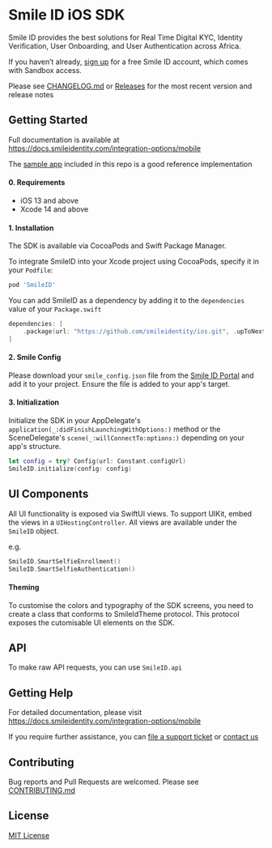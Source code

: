# Smile ID iOS SDK

Smile ID provides the best solutions for Real Time Digital KYC, Identity Verification, User
Onboarding, and User Authentication across Africa.

If you haven’t already, 
[sign up](https://www.smileidentity.com/schedule-a-demo/) for a free Smile ID account, which comes
with Sandbox access.

Please see [CHANGELOG.md](CHANGELOG.md) or 
[Releases](https://github.com/smileidentity/ios/releases) for the most recent version and 
release notes

## Getting Started

Full documentation is available at https://docs.smileidentity.com/integration-options/mobile

The [sample app](example/smileid) included in 
this repo is a good reference implementation

#### 0. Requirements

- iOS 13 and above
- Xcode 14 and above

#### 1. Installation

The SDK is available via CocoaPods and Swift Package Manager. 

To integrate SmileID into your Xcode project using CocoaPods, specify it in your `Podfile`:

```ruby
pod 'SmileID'
```
You can add SmileID as a dependency by adding it to the `dependencies` value of your `Package.swift`

```swift
dependencies: [
    .package(url: "https://github.com/smileidentity/ios.git", .upToNextMajor(from: "10.0.0-beta.01"))
]
```

#### 2. Smile Config

Please download your `smile_config.json` file from the 
[Smile ID Portal](https://portal.smileidentity.com/sdk) and add it to your project. 
Ensure the file is added to your app's target.

#### 3. Initialization

Initialize the SDK in your AppDelegate's `application(_:didFinishLaunchingWithOptions:)` method 
or the SceneDelegate's `scene(_:willConnectTo:options:)` depending on your app's structure.

```swift
let config = try? Config(url: Constant.configUrl)
SmileID.initialize(config: config)
```

## UI Components

All UI functionality is exposed via SwiftUI views. To support UIKit, 
embed the views in a `UIHostingController`. All views are available under the `SmileID` object. 

e.g.
```swift
SmileID.SmartSelfieEnrollment()
SmileID.SmartSelfieAuthentication()
```

#### Theming

To customise the colors and typography of the SDK screens, you need to create a 
class that conforms to SmileIdTheme protocol. This protocol exposes the cutomisable UI elements on the SDK.

## API

To make raw API requests, you can use `SmileID.api`

## Getting Help

For detailed documentation, please visit https://docs.smileidentity.com/integration-options/mobile

If you require further assistance, you can 
[file a support ticket](https://portal.smileidentity.com/partner/support/tickets) or 
[contact us](https://www.smileidentity.com/contact-us/)

## Contributing

Bug reports and Pull Requests are welcomed. Please see [CONTRIBUTING.md](CONTRIBUTING.md)

## License

[MIT License](LICENSE)

